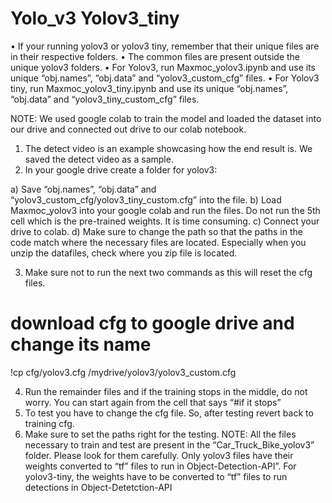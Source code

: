 # Yolo_v3 Yolov3_tiny
•	If your running yolov3 or yolov3 tiny, remember that their unique files are in their respective folders.
•	The common files are present outside the unique yolov3 folders.
•	For Yolov3, run Maxmoc_yolov3.ipynb and use its unique “obj.names”, “obj.data” and “yolov3_custom_cfg” files.
•	For Yolov3 tiny, run Maxmoc_yolov3_tiny.ipynb and use its unique “obj.names”, “obj.data” and “yolov3_tiny_custom_cfg” files.
  
 NOTE: We used google colab to train the model and loaded the dataset into our drive and connected out drive to our colab notebook.
  
1)	The detect video is an example showcasing how the end result is. We saved the detect video as a sample.
2)	In your google drive create a folder for yolov3:
  
a)	Save “obj.names”, “obj.data” and “yolov3_custom_cfg/yolov3_tiny_custom.cfg” into the file. 
b)	Load Maxmoc_yolov3 into your google colab and run the files. Do not run the 5th cell which is the pre-trained weights. It is time consuming.
c)	Connect your drive to colab.
d)	Make sure to change the path so that the paths in the code match where the necessary files are located. Especially when you unzip the datafiles, check where you zip file is located.
  
3)	Make sure not to run the next two commands as this will reset the cfg files.
# download cfg to google drive and change its name
!cp cfg/yolov3.cfg /mydrive/yolov3/yolov3_custom.cfg
  
4)	Run the remainder files and if the training stops in the middle, do not worry. You can start again from the cell that says “#if it stops”
5)	To test you have to change the cfg file. So, after testing revert back to training cfg.
6)	Make sure to set the paths right for the testing.
 NOTE: All the files necessary to train and test are present in the “Car_Truck_Bike_yolov3” folder. Please look for them carefully.
 Only yolov3 files have their weights converted to “tf” files to run in Object-Detection-API”. For yolov3-tiny, the weights have to be converted to “tf” files to run detections in Object-Detetction-API
